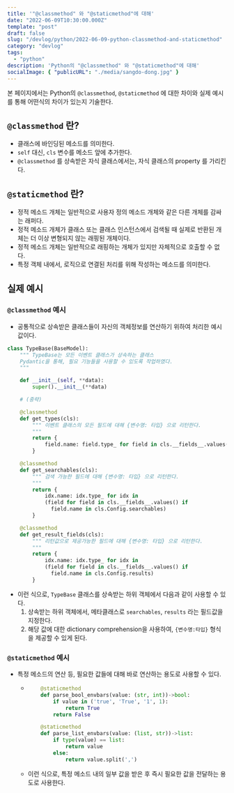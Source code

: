 ```yaml
---
title: '"@classmethod" 와 "@staticmethod"에 대해'
date: "2022-06-09T10:30:00.000Z"
template: "post"
draft: false
slug: "/devlog/python/2022-06-09-python-classmethod-and-staticmethod"
category: "devlog"
tags:
  - "python"
description: 'Python의 "@classmethod" 와 "@staticmethod"에 대해'
socialImage: { "publicURL": "./media/sangdo-dong.jpg" }
---
```


본 페이지에서는 Python의 `@classmethod`, `@staticmethod` 에 대한 차이와 실제 예시를 통해 어떤식의 차이가 있는지 기술한다.

## `@classmethod` 란?

- 클래스에 바인딩된 메소드를 의미한다.
- `self` 대신, `cls` 변수를 메소드 앞에 추가한다.
- `@classmethod` 를 상속받은 자식 클래스에서는, 자식 클래스의 property 를 가리킨다.

## `@staticmethod` 란?

- 정적 메소드 개체는 일반적으로 사용자 정의 메소드 개체와 같은 다른 개체를 감싸는 래퍼다.
- 정적 메소드 개체가 클래스 또는 클래스 인스턴스에서 검색될 때 실제로 반환된 개체는 더 이상 변형되지 않는 래핑된 개체이다.
- 정적 메소드 개체는 일반적으로 래핑하는 개체가 있지만 자체적으로 호출할 수 없다.
- 특정 객체 내에서, 로직으로 연결된 처리를 위해 작성하는 메소드를 의미한다.

## 실제 예시

### `@classmethod` 예시

- 공통적으로 상속받은 클래스들이 자신의 객체정보를 연산하기 위하여 처리한 예시값이다.

```python
class TypeBase(BaseModel):
    """ TypeBase는 모든 이벤트 클래스가 상속하는 클래스
    Pydantic을 통해, 필요 기능들을 사용할 수 있도록 작업하였다.
    """

    def __init__(self, **data):
        super().__init__(**data)

    # (중략)

    @classmethod
    def get_types(cls):
        """ 이벤트 클래스의 모든 필드에 대해 {변수명: 타입} 으로 리턴한다.
        """
        return {
            field.name: field.type_ for field in cls.__fields__.values()
        }

    @classmethod
    def get_searchables(cls):
        """ 검색 가능한 필드에 대해 {변수명: 타입} 으로 리턴한다.
        """
        return {
            idx.name: idx.type_ for idx in
            (field for field in cls.__fields__.values() if
              field.name in cls.Config.searchables)
        }

    @classmethod
    def get_result_fields(cls):
        """ 리턴값으로 제공가능한 필드에 대해 {변수명: 타입} 으로 리턴한다.
        """
        return {
            idx.name: idx.type_ for idx in
            (field for field in cls.__fields__.values() if
              field.name in cls.Config.results)
        }
```

- 이런 식으로, `TypeBase` 클래스를 상속받는 하위 객체에서 다음과 같이 사용할 수 있다.
  1. 상속받는 하위 객체에서, 메타클래스로 `searchables`, `results` 라는 필드값을 지정한다.
  2. 해당 값에 대한 dictionary comprehension을 사용하여, `{변수명:타입}` 형식을 제공할 수 있게 된다.

### `@staticmethod` 예시

- 특정 메소드의 연산 등, 필요한 값들에 대해 바로 연산하는 용도로 사용할 수 있다.

  - ```python
        @staticmethod
        def parse_bool_envbars(value: (str, int))->bool:
            if value in ('true', 'True', '1', 1):
                return True
            return False

        @staticmethod
        def parse_list_envbars(value: (list, str))->list:
            if type(value) == list:
                return value
            else:
                return value.split(',')
    ```

  - 이런 식으로, 특정 메소드 내의 일부 값을 받은 후 즉시 필요한 값을 전달하는 용도로 사용한다.
